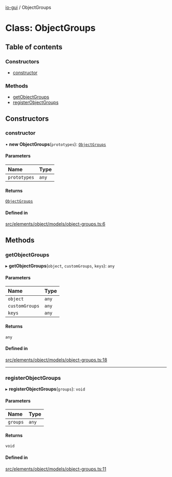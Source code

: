 [io-gui](../README.md) / ObjectGroups

# Class: ObjectGroups

## Table of contents

### Constructors

- [constructor](ObjectGroups.md#constructor)

### Methods

- [getObjectGroups](ObjectGroups.md#getobjectgroups)
- [registerObjectGroups](ObjectGroups.md#registerobjectgroups)

## Constructors

### constructor

• **new ObjectGroups**(`prototypes`): [`ObjectGroups`](ObjectGroups.md)

#### Parameters

| Name | Type |
| :------ | :------ |
| `prototypes` | `any` |

#### Returns

[`ObjectGroups`](ObjectGroups.md)

#### Defined in

[src/elements/object/models/object-groups.ts:6](https://github.com/io-gui/io/blob/main/src/elements/object/models/object-groups.ts#L6)

## Methods

### getObjectGroups

▸ **getObjectGroups**(`object`, `customGroups`, `keys`): `any`

#### Parameters

| Name | Type |
| :------ | :------ |
| `object` | `any` |
| `customGroups` | `any` |
| `keys` | `any` |

#### Returns

`any`

#### Defined in

[src/elements/object/models/object-groups.ts:18](https://github.com/io-gui/io/blob/main/src/elements/object/models/object-groups.ts#L18)

___

### registerObjectGroups

▸ **registerObjectGroups**(`groups`): `void`

#### Parameters

| Name | Type |
| :------ | :------ |
| `groups` | `any` |

#### Returns

`void`

#### Defined in

[src/elements/object/models/object-groups.ts:11](https://github.com/io-gui/io/blob/main/src/elements/object/models/object-groups.ts#L11)
